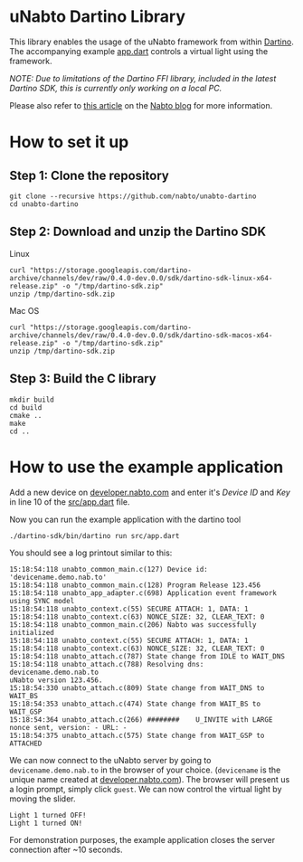# uNabto Dartino Library
This library enables the usage of the uNabto framework from within [Dartino](https://dartino.org/). The accompanying example [app.dart](./src/app.dart) controls a virtual light using the framework. 

*NOTE: Due to limitations of the Dartino FFI library, included in the latest Dartino SDK, this is currently only working on a local PC.*

Please also refer to [this article](https://blog.nabto.com/2016/05/18/dartino-unabto/) on the [Nabto blog](http://blog.nabto.com/) for more information.

# How to set it up
## Step 1: Clone the repository
```shell
git clone --recursive https://github.com/nabto/unabto-dartino
cd unabto-dartino
```
## Step 2: Download and unzip the Dartino SDK
Linux
```shell
curl "https://storage.googleapis.com/dartino-archive/channels/dev/raw/0.4.0-dev.0.0/sdk/dartino-sdk-linux-x64-release.zip" -o "/tmp/dartino-sdk.zip"
unzip /tmp/dartino-sdk.zip
```
Mac OS
```shell
curl "https://storage.googleapis.com/dartino-archive/channels/dev/raw/0.4.0-dev.0.0/sdk/dartino-sdk-macos-x64-release.zip" -o "/tmp/dartino-sdk.zip"
unzip /tmp/dartino-sdk.zip
```
## Step 3: Build the C library
```shell
mkdir build
cd build
cmake ..
make
cd ..
```

# How to use the example application
Add a new device on [developer.nabto.com](https://developer.nabto.com/) and enter it's *Device ID* and *Key* in line 10 of the [src/app.dart](./src/app.dart) file.

Now you can run the example application with the dartino tool
```shell
./dartino-sdk/bin/dartino run src/app.dart
```

You should see a log printout similar to this:

```
15:18:54:118 unabto_common_main.c(127) Device id: 'devicename.demo.nab.to'
15:18:54:118 unabto_common_main.c(128) Program Release 123.456
15:18:54:118 unabto_app_adapter.c(698) Application event framework using SYNC model
15:18:54:118 unabto_context.c(55) SECURE ATTACH: 1, DATA: 1
15:18:54:118 unabto_context.c(63) NONCE_SIZE: 32, CLEAR_TEXT: 0
15:18:54:118 unabto_common_main.c(206) Nabto was successfully initialized
15:18:54:118 unabto_context.c(55) SECURE ATTACH: 1, DATA: 1
15:18:54:118 unabto_context.c(63) NONCE_SIZE: 32, CLEAR_TEXT: 0
15:18:54:118 unabto_attach.c(787) State change from IDLE to WAIT_DNS
15:18:54:118 unabto_attach.c(788) Resolving dns: devicename.demo.nab.to
uNabto version 123.456.
15:18:54:330 unabto_attach.c(809) State change from WAIT_DNS to WAIT_BS
15:18:54:353 unabto_attach.c(474) State change from WAIT_BS to WAIT_GSP
15:18:54:364 unabto_attach.c(266) ########    U_INVITE with LARGE nonce sent, version: - URL: -
15:18:54:375 unabto_attach.c(575) State change from WAIT_GSP to ATTACHED
```

We can now connect to the uNabto server by going to `devicename.demo.nab.to` in the browser of your choice. (`devicename` is the unique name created at [developer.nabto.com](https://developer.nabto.com/)).
The browser will present us a login prompt, simply click `guest`. We can now control the virtual light by moving the slider.

```
Light 1 turned OFF!
Light 1 turned ON!
```

For demonstration purposes, the example application closes the server connection after ~10 seconds.

